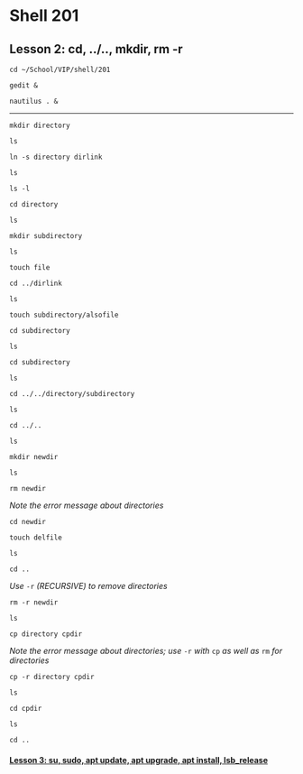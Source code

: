 # Shell 201
## Lesson 2: cd, ../.., mkdir, rm -r

`cd ~/School/VIP/shell/201`

`gedit &`

`nautilus . &`
___

`mkdir directory`

`ls`

`ln -s directory dirlink`

`ls`

`ls -l`

`cd directory`

`ls`

`mkdir subdirectory`

`ls`

`touch file`

`cd ../dirlink`

`ls`

`touch subdirectory/alsofile`

`cd subdirectory`

`ls`

`cd subdirectory`

`ls`

`cd ../../directory/subdirectory`

`ls`

`cd ../..`

`ls`

`mkdir newdir`

`ls`

`rm newdir`

*Note the error message about directories*

`cd newdir`

`touch delfile`

`ls`

`cd ..`

*Use* `-r` *(RECURSIVE) to remove directories*

`rm -r newdir`

`ls`

`cp directory cpdir`

*Note the error message about directories; use* `-r` *with* `cp` *as well as* `rm` *for directories*

`cp -r directory cpdir`

`ls`

`cd cpdir`

`ls`

`cd ..`

#### [Lesson 3: su, sudo, apt update, apt upgrade, apt install, lsb_release](https://github.com/inkVerb/vip/blob/master/201-shell/Lesson-03.md)
